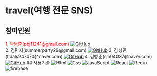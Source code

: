 # travel(여행 전문 SNS)

## 참여인원
<div style="color : red">
1. 박병준(pbj11241@gmail.com)
<a href=https://github.com/94Jun><img alt="GitHub" src="https://img.shields.io/badge/GitHub-181717.svg?&style=for-the-badge&logo=GitHub&logoColor=white"/></a>
 </div>
2. 김민지(summerparty29@gmail.com)
<a href=https://github.com/sloane323><img alt="GitHub" src="https://img.shields.io/badge/GitHub-181717.svg?&style=for-the-badge&logo=GitHub&logoColor=white"/></a>
3. 김성민(tjdals247470@naver.com)
<a href=https://github.com/KimSoungMin1><img alt="GitHub" src="https://img.shields.io/badge/GitHub-181717.svg?&style=for-the-badge&logo=GitHub&logoColor=white"/></a>
4. 김병준(sjn04037@naver.com)
<a href=https://github.com/KBJ97><img alt="GitHub" src="https://img.shields.io/badge/GitHub-181717.svg?&style=for-the-badge&logo=GitHub&logoColor=white"/></a>
## 사용기술
<img alt="Html" src ="https://img.shields.io/badge/HTML5-E34F26.svg?&style=for-the-badge&logo=HTML5&logoColor=white"/>
<img alt="Css" src ="https://img.shields.io/badge/CSS3-1572B6.svg?&style=for-the-badge&logo=CSS3&logoColor=white"/>
<img alt="JavaScript" src ="https://img.shields.io/badge/JavaScriipt-F7DF1E.svg?&style=for-the-badge&logo=JavaScript&logoColor=black"/>
<img alt="React" src="https://img.shields.io/badge/React-61DAFB.svg?&style=for-the-badge&logo=React&logoColor=black"/>
<img alt="Redux" src="https://img.shields.io/badge/Redux-764ABC.svg?&style=for-the-badge&logo=Redux&logoColor=white"/>
<img alt="firebase" src="https://img.shields.io/badge/Firebase-FFCA28.svg?&style=for-the-badge&logo=firebase&logoColor=black"/>
